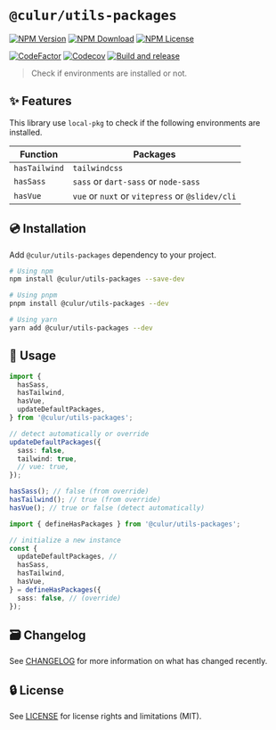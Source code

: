 # `@culur/utils-packages`

[![NPM Version](https://img.shields.io/npm/v/@culur/utils-packages?logo=npm)](https://www.npmjs.com/package/@culur/utils-packages)
[![NPM Download](https://img.shields.io/npm/dm/@culur/utils-packages?logo=npm)](https://www.npmjs.com/package/@culur/utils-packages)
[![NPM License](https://img.shields.io/npm/l/@culur/utils-packages)](../../LICENSE)

[![CodeFactor](https://www.codefactor.io/repository/github/culur/culur/badge)](https://www.codefactor.io/repository/github/culur/culur)
[![Codecov](https://img.shields.io/codecov/c/github/culur/culur)](https://app.codecov.io/gh/culur/culur)
[![Build and release](https://github.com/culur/culur/actions/workflows/build-and-release.yml/badge.svg)](https://github.com/culur/culur/actions/workflows/build-and-release.yml)

> Check if environments are installed or not.

## ✨ Features

This library use `local-pkg` to check if the following environments are installed.

| Function      | Packages                                        |
| ------------- | ----------------------------------------------- |
| `hasTailwind` | `tailwindcss`                                   |
| `hasSass`     | `sass` or `dart-sass` or `node-sass`            |
| `hasVue`      | `vue` or `nuxt` or `vitepress` or `@slidev/cli` |

## 💿 Installation

Add `@culur/utils-packages` dependency to your project.

```bash
# Using npm
npm install @culur/utils-packages --save-dev

# Using pnpm
pnpm install @culur/utils-packages --dev

# Using yarn
yarn add @culur/utils-packages --dev
```

## 📖 Usage

```ts
import {
  hasSass,
  hasTailwind,
  hasVue,
  updateDefaultPackages,
} from '@culur/utils-packages';

// detect automatically or override
updateDefaultPackages({
  sass: false,
  tailwind: true,
  // vue: true,
});

hasSass(); // false (from override)
hasTailwind(); // true (from override)
hasVue(); // true or false (detect automatically)
```

```ts
import { defineHasPackages } from '@culur/utils-packages';

// initialize a new instance
const {
  updateDefaultPackages, //
  hasSass,
  hasTailwind,
  hasVue,
} = defineHasPackages({
  sass: false, // (override)
});
```

## 🗃️ Changelog

See [CHANGELOG](CHANGELOG.md) for more information on what has changed recently.

## 🔒 License

See [LICENSE](../../LICENSE) for license rights and limitations (MIT).

